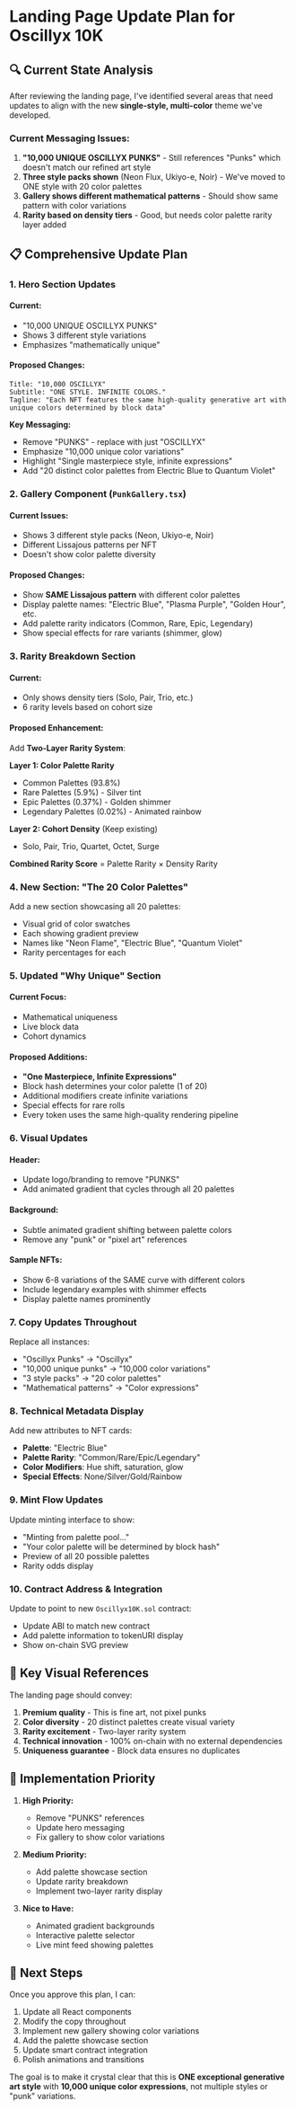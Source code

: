 # Landing Page Update Plan for Oscillyx 10K

## 🔍 Current State Analysis

After reviewing the landing page, I've identified several areas that need updates to align with the new **single-style, multi-color** theme we've developed.

### Current Messaging Issues:
1. **"10,000 UNIQUE OSCILLYX PUNKS"** - Still references "Punks" which doesn't match our refined art style
2. **Three style packs shown** (Neon Flux, Ukiyo-e, Noir) - We've moved to ONE style with 20 color palettes
3. **Gallery shows different mathematical patterns** - Should show same pattern with color variations
4. **Rarity based on density tiers** - Good, but needs color palette rarity layer added

## 📋 Comprehensive Update Plan

### 1. **Hero Section Updates**

#### Current:
- "10,000 UNIQUE OSCILLYX PUNKS"
- Shows 3 different style variations
- Emphasizes "mathematically unique"

#### Proposed Changes:
```
Title: "10,000 OSCILLYX"
Subtitle: "ONE STYLE. INFINITE COLORS."
Tagline: "Each NFT features the same high-quality generative art with unique colors determined by block data"
```

**Key Messaging:**
- Remove "PUNKS" - replace with just "OSCILLYX"
- Emphasize "10,000 unique color variations"
- Highlight "Single masterpiece style, infinite expressions"
- Add "20 distinct color palettes from Electric Blue to Quantum Violet"

### 2. **Gallery Component (`PunkGallery.tsx`)**

#### Current Issues:
- Shows 3 different style packs (Neon, Ukiyo-e, Noir)
- Different Lissajous patterns per NFT
- Doesn't show color palette diversity

#### Proposed Changes:
- Show **SAME Lissajous pattern** with different color palettes
- Display palette names: "Electric Blue", "Plasma Purple", "Golden Hour", etc.
- Add palette rarity indicators (Common, Rare, Epic, Legendary)
- Show special effects for rare variants (shimmer, glow)

### 3. **Rarity Breakdown Section**

#### Current:
- Only shows density tiers (Solo, Pair, Trio, etc.)
- 6 rarity levels based on cohort size

#### Proposed Enhancement:
Add **Two-Layer Rarity System**:

**Layer 1: Color Palette Rarity**
- Common Palettes (93.8%)
- Rare Palettes (5.9%) - Silver tint
- Epic Palettes (0.37%) - Golden shimmer
- Legendary Palettes (0.02%) - Animated rainbow

**Layer 2: Cohort Density** (Keep existing)
- Solo, Pair, Trio, Quartet, Octet, Surge

**Combined Rarity Score** = Palette Rarity × Density Rarity

### 4. **New Section: "The 20 Color Palettes"**

Add a new section showcasing all 20 palettes:
- Visual grid of color swatches
- Each showing gradient preview
- Names like "Neon Flame", "Electric Blue", "Quantum Violet"
- Rarity percentages for each

### 5. **Updated "Why Unique" Section**

#### Current Focus:
- Mathematical uniqueness
- Live block data
- Cohort dynamics

#### Proposed Additions:
- **"One Masterpiece, Infinite Expressions"**
- Block hash determines your color palette (1 of 20)
- Additional modifiers create infinite variations
- Special effects for rare rolls
- Every token uses the same high-quality rendering pipeline

### 6. **Visual Updates**

#### Header:
- Update logo/branding to remove "PUNKS"
- Add animated gradient that cycles through all 20 palettes

#### Background:
- Subtle animated gradient shifting between palette colors
- Remove any "punk" or "pixel art" references

#### Sample NFTs:
- Show 6-8 variations of the SAME curve with different colors
- Include legendary examples with shimmer effects
- Display palette names prominently

### 7. **Copy Updates Throughout**

Replace all instances:
- "Oscillyx Punks" → "Oscillyx"
- "10,000 unique punks" → "10,000 color variations"
- "3 style packs" → "20 color palettes"
- "Mathematical patterns" → "Color expressions"

### 8. **Technical Metadata Display**

Add new attributes to NFT cards:
- **Palette**: "Electric Blue"
- **Palette Rarity**: "Common/Rare/Epic/Legendary"
- **Color Modifiers**: Hue shift, saturation, glow
- **Special Effects**: None/Silver/Gold/Rainbow

### 9. **Mint Flow Updates**

Update minting interface to show:
- "Minting from palette pool..."
- "Your color palette will be determined by block hash"
- Preview of all 20 possible palettes
- Rarity odds display

### 10. **Contract Address & Integration**

Update to point to new `Oscillyx10K.sol` contract:
- Update ABI to match new contract
- Add palette information to tokenURI display
- Show on-chain SVG preview

## 🎨 Key Visual References

The landing page should convey:
1. **Premium quality** - This is fine art, not pixel punks
2. **Color diversity** - 20 distinct palettes create visual variety
3. **Rarity excitement** - Two-layer rarity system
4. **Technical innovation** - 100% on-chain with no external dependencies
5. **Uniqueness guarantee** - Block data ensures no duplicates

## 📝 Implementation Priority

1. **High Priority:**
   - Remove "PUNKS" references
   - Update hero messaging
   - Fix gallery to show color variations

2. **Medium Priority:**
   - Add palette showcase section
   - Update rarity breakdown
   - Implement two-layer rarity display

3. **Nice to Have:**
   - Animated gradient backgrounds
   - Interactive palette selector
   - Live mint feed showing palettes

## 🚀 Next Steps

Once you approve this plan, I can:
1. Update all React components
2. Modify the copy throughout
3. Implement new gallery showing color variations
4. Add the palette showcase section
5. Update smart contract integration
6. Polish animations and transitions

The goal is to make it crystal clear that this is **ONE exceptional generative art style** with **10,000 unique color expressions**, not multiple styles or "punk" variations.